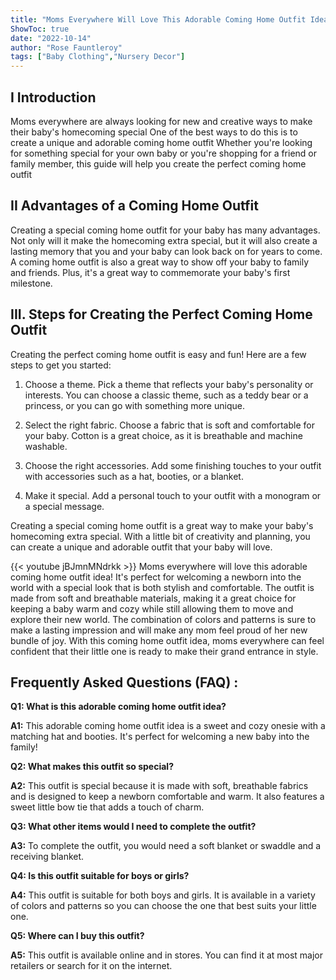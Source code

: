 ```yaml
---
title: "Moms Everywhere Will Love This Adorable Coming Home Outfit Idea!"
ShowToc: true 
date: "2022-10-14"
author: "Rose Fauntleroy" 
tags: ["Baby Clothing","Nursery Decor"]
---
```

## I Introduction

Moms everywhere are always looking for new and creative ways to make their baby's homecoming special One of the best ways to do this is to create a unique and adorable coming home outfit Whether you're looking for something special for your own baby or you're shopping for a friend or family member, this guide will help you create the perfect coming home outfit

## II Advantages of a Coming Home Outfit

Creating a special coming home outfit for your baby has many advantages. Not only will it make the homecoming extra special, but it will also create a lasting memory that you and your baby can look back on for years to come. A coming home outfit is also a great way to show off your baby to family and friends. Plus, it's a great way to commemorate your baby's first milestone.

## III. Steps for Creating the Perfect Coming Home Outfit

Creating the perfect coming home outfit is easy and fun! Here are a few steps to get you started:

1. Choose a theme. Pick a theme that reflects your baby's personality or interests. You can choose a classic theme, such as a teddy bear or a princess, or you can go with something more unique.

2. Select the right fabric. Choose a fabric that is soft and comfortable for your baby. Cotton is a great choice, as it is breathable and machine washable.

3. Choose the right accessories. Add some finishing touches to your outfit with accessories such as a hat, booties, or a blanket.

4. Make it special. Add a personal touch to your outfit with a monogram or a special message.

Creating a special coming home outfit is a great way to make your baby's homecoming extra special. With a little bit of creativity and planning, you can create a unique and adorable outfit that your baby will love.

{{< youtube jBJmnMNdrkk >}} 
Moms everywhere will love this adorable coming home outfit idea! It's perfect for welcoming a newborn into the world with a special look that is both stylish and comfortable. The outfit is made from soft and breathable materials, making it a great choice for keeping a baby warm and cozy while still allowing them to move and explore their new world. The combination of colors and patterns is sure to make a lasting impression and will make any mom feel proud of her new bundle of joy. With this coming home outfit idea, moms everywhere can feel confident that their little one is ready to make their grand entrance in style.

## Frequently Asked Questions (FAQ) :
**Q1: What is this adorable coming home outfit idea?**

**A1:** This adorable coming home outfit idea is a sweet and cozy onesie with a matching hat and booties. It's perfect for welcoming a new baby into the family!



**Q2: What makes this outfit so special?**

**A2:** This outfit is special because it is made with soft, breathable fabrics and is designed to keep a newborn comfortable and warm. It also features a sweet little bow tie that adds a touch of charm.



**Q3: What other items would I need to complete the outfit?**

**A3:** To complete the outfit, you would need a soft blanket or swaddle and a receiving blanket.



**Q4: Is this outfit suitable for boys or girls?**

**A4:** This outfit is suitable for both boys and girls. It is available in a variety of colors and patterns so you can choose the one that best suits your little one.



**Q5: Where can I buy this outfit?**

**A5:** This outfit is available online and in stores. You can find it at most major retailers or search for it on the internet.



